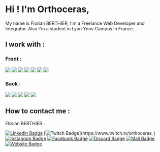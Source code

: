 # Hi ! I'm Orthoceras,

My name is Florian BERTHIER, I'm a Freelance Web Developer and Integrator. Also I'm a student in Lyon Ynov Campus in France.

## I work with :

### Front : 

![](https://img.shields.io/badge/HTML5-E34F26?style=for-the-badge&logo=html5&logoColor=white)
![](https://img.shields.io/badge/CSS3-1572B6?style=for-the-badge&logo=css3&logoColor=white)
![](https://img.shields.io/badge/Scss-CC6699?style=for-the-badge&logo=sass&logoColor=white)
![](https://img.shields.io/badge/JavaScript-323330?style=for-the-badge&logo=javascript&logoColor=F7DF1E)
![](https://img.shields.io/badge/Flutter-02569B?style=for-the-badge&logo=flutter&logoColor=white)
![](https://img.shields.io/badge/React-20232A?style=for-the-badge&logo=react&logoColor=61DAFB)
![](https://img.shields.io/badge/Wordpress-21759B?style=for-the-badge&logo=wordpress&logoColor=white)

### Back :

![](https://img.shields.io/badge/PHP-777BB4?style=for-the-badge&logo=php&logoColor=white)
![](https://img.shields.io/badge/Symfony-000000?style=for-the-badge&logo=Symfony&logoColor=white)
![](https://img.shields.io/badge/MySQL-4479A1?style=for-the-badge&logo=mysql&logoColor=white)
![](https://img.shields.io/badge/MongoDB-4EA94B?style=for-the-badge&logo=mongodb&logoColor=white)
![](https://img.shields.io/badge/Airtable-18BFFF?style=for-the-badge&logo=airtable&logoColor=white)

## How to contact me :

Florian BERTHIER :

[![Linkedin Badge](https://img.shields.io/badge/-LinkedIn-blue?style=for-the-badge&logo=Linkedin&logoColor=blue&color=black&link=https://www.linkedin.com/in/%E2%98%91-florian-berthier-105ba2179/)](https://www.linkedin.com/in/%E2%98%91-florian-berthier-105ba2179/)
[![Twitch Badge](https://img.shields.io/badge/-Twitch-violet?style=for-the-badge&logo=Twitch&l&color=black&link=https://www.twitch.tv/orthoceras_)](https://www.twitch.tv/orthoceras_)
[![Instagram Badge](https://img.shields.io/badge/-Instagram-E4405F?style=for-the-badge&logo=Instagram&l&color=black&link=https://www.instagram.com/flo_brthr/)](https://www.instagram.com/flo_brthr/)
[![Facebook Badge](https://img.shields.io/badge/-Facebook-1877F2?style=for-the-badge&logo=Facebook&l&color=black&link=https://www.facebook.com/florianbrthr)](https://www.facebook.com/florianbrthr)
[![Discord Badge](https://img.shields.io/badge/-Discord-5865F2?style=for-the-badge&logo=Discord&l&color=black&link=https://www.discordapp.com/users/Orthoceras#6318)](https://www.discordapp.com/users/Orthoceras#6318)
[![Mail Badge](https://img.shields.io/badge/-Mail-white?style=for-the-badge&logo=Mail&l&color=black&link=mailto:florian.berthier@hotmail.com)](mailto:florian.berthier@hotmail.com)
[![Website Badge](https://img.shields.io/badge/-Website-white?style=for-the-badge&logo=Mebsite&l&color=black&link=https://florian-berthier.com)](https://florian-berthier.com)

